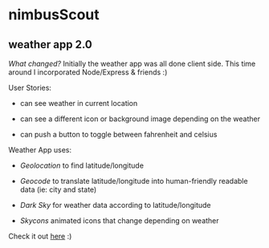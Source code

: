 # nimbusScout

## weather app 2.0

*What changed?*
Initially the weather app was all done client side. This time around I incorporated Node/Express & friends :)

User Stories:

* can see weather in current location

* can see a different icon or background image depending on the weather

* can push a button to toggle between fahrenheit and celsius  


Weather App uses:  

* *Geolocation* to find latitude/longitude 

* *Geocode* to translate latitude/longitude into human-friendly readable data (ie: city and state)

* *Dark Sky* for weather data according to latitude/longitude

* *Skycons* animated icons that change depending on weather


Check it out [here](https://nimbusscout-jo.herokuapp.com/) :)
